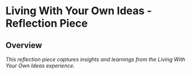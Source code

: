 # Living With Your Own Ideas - Reflection Piece

## Overview

*This reflection piece captures insights and learnings from the Living With Your Own Ideas experience.*


